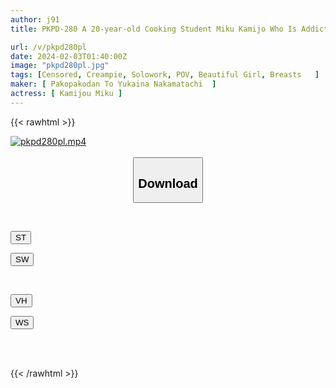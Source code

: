 ```yaml
---
author: j91
title: PKPD-280 A 20-year-old Cooking Student Miku Kamijo Who Is Addicted To Sex With Her Uncle, A Simple Job That Requires Only Creampie

url: /v/pkpd280pl
date: 2024-02-03T01:40:00Z
image: "pkpd280pl.jpg"
tags: [Censored, Creampie, Solowork, POV, Beautiful Girl, Breasts	]
maker: [ Pakopakodan To Yukaina Nakamatachi  ]
actress: [ Kamijou Miku ]
---
```



{{< rawhtml >}}

<div class="video" data-videoid="KyBry1eAB7i0yry">
    <a href="javascript:;">
        <img src="/v/pkpd280pl/pkpd280pl.jpg" width="WIDTH" height="HEIGHT" alt="pkpd280pl.mp4" loading="lazy">
    </a>
</div>

<script type="text/javascript" src="https://j91.asia/asset/on-demand-st.js"></script>

<br>
  <link rel="stylesheet" href="https://j91.asia/asset/bs5.css">
  
  <center>
  <button class="btn btn-primary" type="button" data-bs-toggle="collapse" data-bs-target=".multi-collapse" aria-expanded="false" aria-controls="multiCollapseExample1 multiCollapseExample2"><h2>Download</h2></button></center>
</p>
<div class="row">
  <div class="col">
    <div class="collapse multi-collapse" id="multiCollapseExample1">
      <div class="card card-body">
	      	      <br>
<div class="buttons">  
<p><a href="https://streamtape.to/v/KyBry1eAB7i0yry" target="_blank"><button class="btn-hover color-3"><i class="fa fa-download"></i> ST</button></a></p>
<p><a href="https://flaswish.com/03eda8xc6im7" target="_blank"><button class="btn-hover color-2"><i class="fa fa-download"></i> SW</button></a></p></div>
    </div>
  </div>
</div>
  <div class="col">
    <div class="collapse multi-collapse" id="multiCollapseExample2">
      <div class="card card-body">
	      <br>
<div class="buttons">
<p><a href="javascript:;" target="_blank"><button class="btn-hover color-9"><i class="fa fa-download"></i> VH</button></a></p>
<p><a href="javascript:;" target="_blank"><button class="btn-hover color-8"><i class="fa fa-download"></i> WS</button></a></p></div>
<br><br>
      </div>
    </div>
  </div>
</div>

{{< /rawhtml >}}
